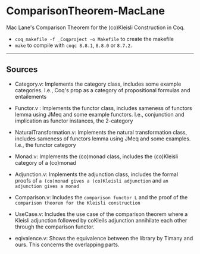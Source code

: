 # ComparisonTheorem-MacLane

Mac Lane's Comparison Theorem for the (co)Kleisli Construction in Coq.

- `coq_makefile -f _Coqproject -o Makefile` to create the makefile
- `make` to compile with `coqc 8.8.1`, `8.8.0` or `8.7.2`.
-------------
## Sources   
* Category.v: Implements the category class, includes some example categories. I.e., Coq's prop as a category of propositional formulas and entailements
* Functor.v : Implements the functor class, includes sameness of functors lemma using JMeq and some example functors. I.e., conjunction and implication as functor instances, the 2-category
* NaturalTransformation.v: Implements the natural transformation class, includes sameness of functors lemma using JMeq and some examples. I.e., the functor category
* Monad.v: Implements the (co)monad class, includes the (co)Kleisli category of a (co)monad
* Adjunction.v: Implements the adjunction class, includes the formal proofs of `a (co)monad gives a (co)Kleisli adjunction` and `an adjunction gives a monad`
* Comparison.v: Includes the `comparison functor L` and the proof of the `comparison theorem for the Kleisli construction`
* UseCase.v: Includes the use case of the comparison theorem where a Kleisli adjunction followed by coKleils adjunction annihilate each other through the comparison functor.

* eqivalence.v: Shows the equivalence between the library by Timany and ours. This concerns the overlapping parts.